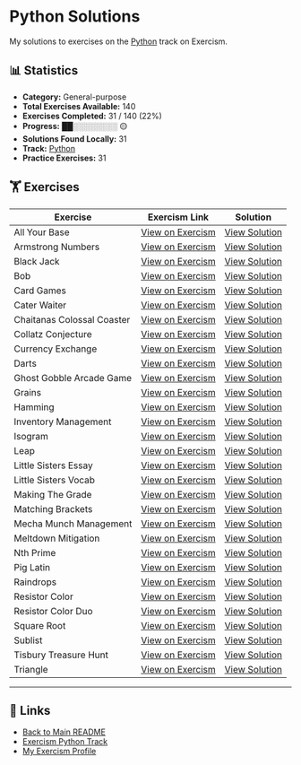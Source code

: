 # Python Solutions

My solutions to exercises on the [Python](https://exercism.org/tracks/python) track on Exercism.

## 📊 Statistics

- **Category:** General-purpose
- **Total Exercises Available:** 140
- **Exercises Completed:** 31 / 140 (22%)
- **Progress:** ██░░░░░░░░ 🟡
- **Solutions Found Locally:** 31
- **Track:** [Python](https://exercism.org/tracks/python)
- **Practice Exercises:** 31

## 🏋️ Exercises

| Exercise | Exercism Link | Solution |
|----------|---------------|----------|
| All Your Base | [View on Exercism](https://exercism.org/tracks/python/exercises/all-your-base) | [View Solution](all-your-base/README.md) |
| Armstrong Numbers | [View on Exercism](https://exercism.org/tracks/python/exercises/armstrong-numbers) | [View Solution](armstrong-numbers/README.md) |
| Black Jack | [View on Exercism](https://exercism.org/tracks/python/exercises/black-jack) | [View Solution](black-jack/README.md) |
| Bob | [View on Exercism](https://exercism.org/tracks/python/exercises/bob) | [View Solution](bob/README.md) |
| Card Games | [View on Exercism](https://exercism.org/tracks/python/exercises/card-games) | [View Solution](card-games/README.md) |
| Cater Waiter | [View on Exercism](https://exercism.org/tracks/python/exercises/cater-waiter) | [View Solution](cater-waiter/README.md) |
| Chaitanas Colossal Coaster | [View on Exercism](https://exercism.org/tracks/python/exercises/chaitanas-colossal-coaster) | [View Solution](chaitanas-colossal-coaster/README.md) |
| Collatz Conjecture | [View on Exercism](https://exercism.org/tracks/python/exercises/collatz-conjecture) | [View Solution](collatz-conjecture/README.md) |
| Currency Exchange | [View on Exercism](https://exercism.org/tracks/python/exercises/currency-exchange) | [View Solution](currency-exchange/README.md) |
| Darts | [View on Exercism](https://exercism.org/tracks/python/exercises/darts) | [View Solution](darts/README.md) |
| Ghost Gobble Arcade Game | [View on Exercism](https://exercism.org/tracks/python/exercises/ghost-gobble-arcade-game) | [View Solution](ghost-gobble-arcade-game/README.md) |
| Grains | [View on Exercism](https://exercism.org/tracks/python/exercises/grains) | [View Solution](grains/README.md) |
| Hamming | [View on Exercism](https://exercism.org/tracks/python/exercises/hamming) | [View Solution](hamming/README.md) |
| Inventory Management | [View on Exercism](https://exercism.org/tracks/python/exercises/inventory-management) | [View Solution](inventory-management/README.md) |
| Isogram | [View on Exercism](https://exercism.org/tracks/python/exercises/isogram) | [View Solution](isogram/README.md) |
| Leap | [View on Exercism](https://exercism.org/tracks/python/exercises/leap) | [View Solution](leap/README.md) |
| Little Sisters Essay | [View on Exercism](https://exercism.org/tracks/python/exercises/little-sisters-essay) | [View Solution](little-sisters-essay/README.md) |
| Little Sisters Vocab | [View on Exercism](https://exercism.org/tracks/python/exercises/little-sisters-vocab) | [View Solution](little-sisters-vocab/README.md) |
| Making The Grade | [View on Exercism](https://exercism.org/tracks/python/exercises/making-the-grade) | [View Solution](making-the-grade/README.md) |
| Matching Brackets | [View on Exercism](https://exercism.org/tracks/python/exercises/matching-brackets) | [View Solution](matching-brackets/README.md) |
| Mecha Munch Management | [View on Exercism](https://exercism.org/tracks/python/exercises/mecha-munch-management) | [View Solution](mecha-munch-management/README.md) |
| Meltdown Mitigation | [View on Exercism](https://exercism.org/tracks/python/exercises/meltdown-mitigation) | [View Solution](meltdown-mitigation/README.md) |
| Nth Prime | [View on Exercism](https://exercism.org/tracks/python/exercises/nth-prime) | [View Solution](nth-prime/README.md) |
| Pig Latin | [View on Exercism](https://exercism.org/tracks/python/exercises/pig-latin) | [View Solution](pig-latin/README.md) |
| Raindrops | [View on Exercism](https://exercism.org/tracks/python/exercises/raindrops) | [View Solution](raindrops/README.md) |
| Resistor Color | [View on Exercism](https://exercism.org/tracks/python/exercises/resistor-color) | [View Solution](resistor-color/README.md) |
| Resistor Color Duo | [View on Exercism](https://exercism.org/tracks/python/exercises/resistor-color-duo) | [View Solution](resistor-color-duo/README.md) |
| Square Root | [View on Exercism](https://exercism.org/tracks/python/exercises/square-root) | [View Solution](square-root/README.md) |
| Sublist | [View on Exercism](https://exercism.org/tracks/python/exercises/sublist) | [View Solution](sublist/README.md) |
| Tisbury Treasure Hunt | [View on Exercism](https://exercism.org/tracks/python/exercises/tisbury-treasure-hunt) | [View Solution](tisbury-treasure-hunt/README.md) |
| Triangle | [View on Exercism](https://exercism.org/tracks/python/exercises/triangle) | [View Solution](triangle/README.md) |

---

## 🔗 Links

- [Back to Main README](../README.md)
- [Exercism Python Track](https://exercism.org/tracks/python)
- [My Exercism Profile](https://exercism.org/profiles/princemuel)
